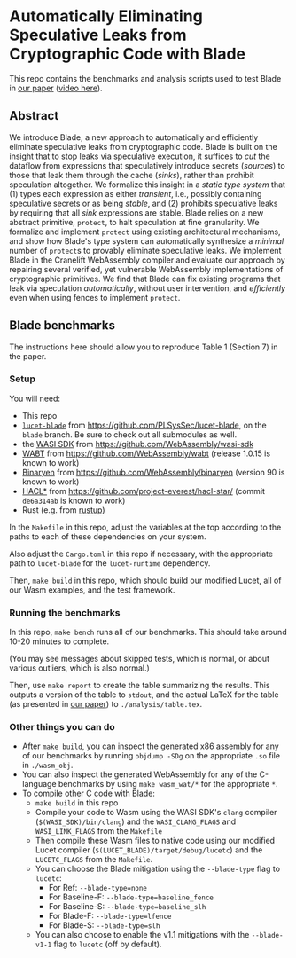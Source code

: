 # Automatically Eliminating Speculative Leaks from Cryptographic Code with Blade


This repo contains the benchmarks and analysis scripts used to test Blade in [our paper] ([video here]).

## Abstract

We introduce Blade, a new approach to automatically and efficiently eliminate speculative leaks from cryptographic code. Blade is built on the insight that to stop leaks via speculative execution, it suffices to _cut_ the dataflow from expressions that speculatively introduce secrets (_sources_) to those that leak them through the cache (_sinks_), rather than prohibit speculation altogether. We formalize this insight in a _static type system_ that (1) types each expression as either _transient_, i.e., possibly containing speculative secrets or as being _stable_, and (2) prohibits speculative leaks by requiring that all _sink_ expressions are stable. Blade relies on a new abstract primitive, `protect`, to halt speculation at fine granularity. We formalize and implement `protect` using existing architectural mechanisms, and show how Blade's type system can automatically synthesize a _minimal_ number of `protect`s to provably eliminate speculative leaks. We implement Blade in the Cranelift WebAssembly compiler and evaluate our approach by repairing several verified, yet vulnerable WebAssembly implementations of cryptographic primitives. We find that Blade can fix existing programs that leak via speculation _automatically_, without user intervention, and _efficiently_ even when using fences to implement `protect`.


## Blade benchmarks

The instructions here should allow you to reproduce Table 1 (Section 7) in the paper.

### Setup

You will need:

- This repo
- [`lucet-blade`] from https://github.com/PLSysSec/lucet-blade, on the
`blade` branch. Be sure to check out all submodules as well.
- the [WASI SDK] from https://github.com/WebAssembly/wasi-sdk
- [WABT] from https://github.com/WebAssembly/wabt (release 1.0.15 is known to work)
- [Binaryen] from https://github.com/WebAssembly/binaryen (version 90 is known to work)
- [HACL*] from https://github.com/project-everest/hacl-star/ (commit `de6a314ab` is known to work)
- Rust (e.g. from [rustup])

In the `Makefile` in this repo, adjust the variables at the top according to
the paths to each of these dependencies on your system.

Also adjust the `Cargo.toml` in this repo if necessary, with the appropriate
path to `lucet-blade` for the `lucet-runtime` dependency.

Then, `make build` in this repo, which should build our modified Lucet, all
of our Wasm examples, and the test framework.

### Running the benchmarks

In this repo, `make bench` runs all of our benchmarks. This should take
around 10-20 minutes to complete.

(You may see messages about skipped tests, which is normal, or about various
outliers, which is also normal.)

Then, use `make report` to create the table summarizing the results. This
outputs a version of the table to `stdout`, and the actual LaTeX for the
table (as presented in [our paper]) to `./analysis/table.tex`.

### Other things you can do

- After `make build`, you can inspect the generated x86 assembly for any of
our benchmarks by running `objdump -SDg` on the appropriate `.so` file in
`./wasm_obj`.
- You can also inspect the generated WebAssembly for any of the C-language
benchmarks by using `make wasm_wat/*` for the appropriate `*`.
- To compile other C code with Blade:
  - `make build` in this repo
  - Compile your code to Wasm using the WASI SDK's `clang` compiler
  (`$(WASI_SDK)/bin/clang`) and the `WASI_CLANG_FLAGS` and `WASI_LINK_FLAGS`
  from the `Makefile`
  - Then compile these Wasm files to native code using our modified Lucet
  compiler (`$(LUCET_BLADE)/target/debug/lucetc`) and the `LUCETC_FLAGS` from
  the `Makefile`.
  - You can choose the Blade mitigation using the `--blade-type` flag to
  `lucetc`:
    - For Ref: `--blade-type=none`
    - For Baseline-F: `--blade-type=baseline_fence`
    - For Baseline-S: `--blade-type=baseline_slh`
    - For Blade-F: `--blade-type=lfence`
    - For Blade-S: `--blade-type=slh`
  - You can also choose to enable the v1.1 mitigations with the
  `--blade-v1-1` flag to `lucetc` (off by default).

[our paper]: https://arxiv.org/abs/2005.00294
[`lucet-blade`]: https://github.com/PLSysSec/lucet-blade
[WASI SDK]: https://github.com/WebAssembly/wasi-sdk
[WABT]: https://github.com/WebAssembly/wabt
[Binaryen]: https://github.com/WebAssembly/binaryen
[HACL*]: https://github.com/project-everest/hacl-star/
[rustup]: https://rustup.rs
[video here]: https://app.clowdr.org/conference/popl2021/item/d96e88d9-98f9-4443-b19c-6a924f297ac9
